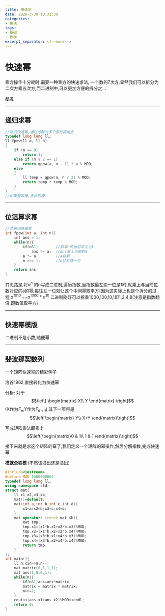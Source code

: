 ```yaml
---
title: 快速幂
date: 2020-3-30 10:31:30
categories:
- 算法
tags:
- 基础
- 数学
excerpt_separator: <!--more-->
---
```


# 快速幂

乘方操作十分耗时,需要一种乘方的快速求法,
一个数的7次方,显然我们可以拆分为二次方乘五次方,而二进制中,可以更加方便的拆分之...
<!--more-->
[参考](https://zhuanlan.zhihu.com/p/95902286)

-----

## 递归求幂

```cpp
//递归快速幂,通过分解为多个部分再组合
typedef long long ll;
ll fpow(ll a, ll n)
{
    if (n == 0)
        return 1;
    else if (n % 2 == 1)
        return qpow(a, n - 1) * a % MOD;
    else
    {
        ll temp = qpow(a, n / 2) % MOD;
        return temp * temp % MOD;
    }
}
//如果要取模,步步取模
```

------

## 位运算求幂

```cpp
//非递归快速幂
int fpow(int a, int n){
    int ans = 1;
    while(n){
        if(n&1)        //如果n的当前末位为1
            ans *= a;  //ans乘上当前的a
        a *= a;        //a自乘
        n >>= 1;       //n往右移一位
    }
    return ans;
}

```

其思路是,将$a^n$ 的n写成二进制,遍历指数,当指数最左边一位是1时,就乘上与当前位数对应的a的幂,每往左一位就让这个中间幂取平方(因为这实际上也是个拆分的过程,$a^{1010}$ ==$a^{1000}*a^{10}$  二进制刚好可以拆乘1000,100,10,1即1,2,4,8(注意是指数翻倍,即数值取平方)

-----

## 快速幂模版

二进制不是小数,随便幂

------

## 斐波那契数列

一个矩阵快速幂的精彩例子

洛谷1962,直接转化为快速幂

分析: 对于 $$\left[ \begin{matrix} X\\ Y \end{matrix} \right]$$
(X作为$F_n$,Y作为$F_{n+1}$),其下一项将是$$\left[\begin{matrix} Y\\ X+Y \end{matrix}\right]$$

写成矩阵乘法即乘上$$\left[\begin{matrix}0 & 1\\ 1 & 1 \end{matrix}\right]$$

接下来就是求这个矩阵的幂了,我们定义一个矩阵的幂操作,然后分解指数,完成快速幂

**模就全程模** (不然该溢出还是溢出)

```cpp
#include<iostream>
#define MOD 1000000007
typedef long long ll;
using namespace std;
struct mat{
    ll x1,x2,x3,x4;
    mat()=default;
    mat(int a,int b,int c,int d){
        x1=a;x2=b;x3=c;x4=d;
    }
    mat operator* (const mat &b){
        mat tmp;
        tmp.x1=(x1*b.x1+x2*b.x3)%MOD;
        tmp.x2=(x1*b.x2+x2*b.x4)%MOD;
        tmp.x3=(x3*b.x1+x4*b.x3)%MOD;
        tmp.x4=(x3*b.x2+x4*b.x4)%MOD;
        return tmp;
    }
};
int main(){
    ll n;cin>>n;n--;
    mat matrix(0,1,1,1);
    mat ans(1,0,0,1);
    while(n){
        if(n&1)ans=ans*matrix;
        matrix = matrix * matrix;
        n>>=1;
    }
    cout<<(ans.x1+ans.x2)%MOD<<endl;
    return 0;
}

```

